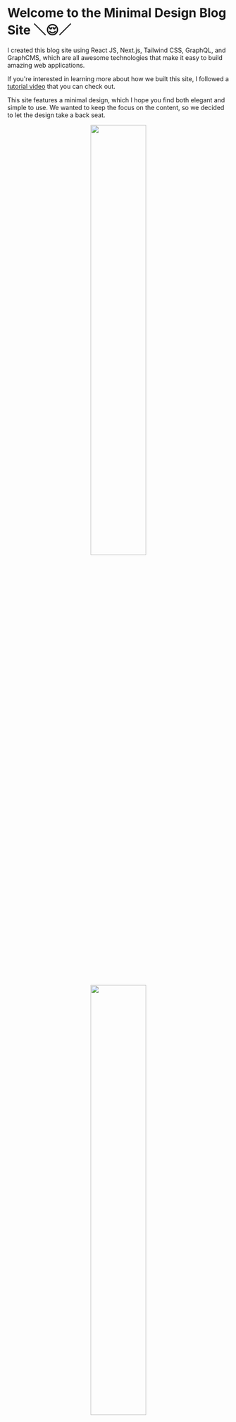 # Welcome to the Minimal Design Blog Site ＼😌／

I created this blog site using React JS, Next.js, Tailwind CSS, GraphQL, and GraphCMS, which are all awesome technologies that make it easy to build amazing web applications.

If you're interested in learning more about how we built this site, I followed a [tutorial video](https://www.youtube.com/watch?v=HYv55DhgTuA) that you can check out.

This site features a minimal design, which I hope you find both elegant and simple to use. We wanted to keep the focus on the content, so we decided to let the design take a back seat.

<div style="text-align: center">
<img src="https://user-images.githubusercontent.com/59190800/221466118-e1fac935-8fcc-4ffb-9e55-be24ac63cc4f.png" width="50%">
<img src="https://user-images.githubusercontent.com/59190800/221477076-06dd8b52-baf6-4cb7-911f-fda0c511d20c.png" width="50%">
</div>

## Tech Stack

Here are some of the technologies we used to build this site:

- React JS - A JavaScript library that is specialized in creating UI.
- Next.js - A framework for React applications that supports server-side rendering.
- Tailwind CSS - A utility-based CSS framework that allows you to easily create styles for components.
- GraphQL - A query language used for fetching data between the client and the server.
- GraphCMS - A headless CMS that allows you to fetch content using GraphQL.

## Setup

Setting up this site on your local machine is easy. Follow the steps below:

### Installation
Clone this project to your local machine.
Install dependencies by running the following command:

```bash
npm install
# or
yarn install
```

### Create a GraphCMS Schema
Before starting the development server, you need to create a GraphCMS schema and add some content to it. Don't worry, it's easier than it sounds! You can follow the steps in [this tutorial video](https://www.youtube.com/watch?v=HYv55DhgTuA&t=467s) to create a GraphCMS schema for your blog site.

### Start Development Server
To start the development server, run the following command:

```bash
Copy code
npm run dev
# or
yarn dev
```

That's it! You're all set to start exploring the Minimal Design Blog Site. Enjoy! 😊
